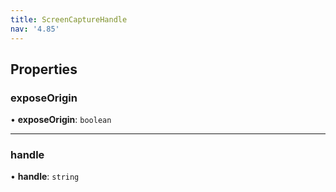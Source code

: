 ```yaml
---
title: ScreenCaptureHandle
nav: '4.85'
---
```


## Properties

### exposeOrigin

• **exposeOrigin**: `boolean`

---

### handle

• **handle**: `string`
